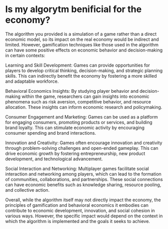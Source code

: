 # Is my algorytm benificial for the economy?

The algorithm you provided is a simulation of a game rather than a direct economic model, so its impact on the real economy would be indirect and limited. However, gamification techniques like those used in the algorithm can have some positive effects on economic behavior and decision-making in certain contexts:

Learning and Skill Development: Games can provide opportunities for players to develop critical thinking, decision-making, and strategic planning skills. This can indirectly benefit the economy by fostering a more skilled and adaptable workforce.

Behavioral Economics Insights: By studying player behavior and decision-making within the game, researchers can gain insights into economic phenomena such as risk aversion, competitive behavior, and resource allocation. These insights can inform economic research and policymaking.

Consumer Engagement and Marketing: Games can be used as a platform for engaging consumers, promoting products or services, and building brand loyalty. This can stimulate economic activity by encouraging consumer spending and brand interactions.

Innovation and Creativity: Games often encourage innovation and creativity through problem-solving challenges and open-ended gameplay. This can drive economic growth by fostering entrepreneurship, new product development, and technological advancement.

Social Interaction and Networking: Multiplayer games facilitate social interaction and networking among players, which can lead to the formation of communities, collaborations, and partnerships. These social connections can have economic benefits such as knowledge sharing, resource pooling, and collective action.

Overall, while the algorithm itself may not directly impact the economy, the principles of gamification and behavioral economics it embodies can contribute to economic development, innovation, and social cohesion in various ways. However, the specific impact would depend on the context in which the algorithm is implemented and the goals it seeks to achieve.
